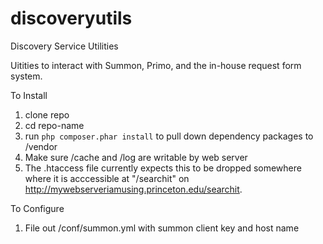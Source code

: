 discoveryutils
==============

Discovery Service Utilities

Uitities to interact with Summon, Primo, and the in-house request form system.

To Install

1. clone repo
2. cd repo-name
3. run ```php composer.phar install``` to pull down dependency packages to /vendor
4. Make sure /cache and /log are writable by web server
5. The .htaccess file currently expects this to be dropped somewhere where it is acccessible at "/searchit" on http://mywebserveriamusing.princeton.edu/searchit.


To Configure
1. File out /conf/summon.yml with summon client key and host name 
